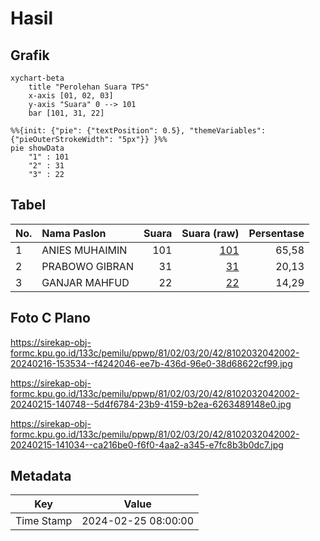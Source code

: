 # Hasil

## Grafik

```mermaid
xychart-beta
    title "Perolehan Suara TPS"
    x-axis [01, 02, 03]
    y-axis "Suara" 0 --> 101
    bar [101, 31, 22]
```

```mermaid
%%{init: {"pie": {"textPosition": 0.5}, "themeVariables": {"pieOuterStrokeWidth": "5px"}} }%%
pie showData
    "1" : 101
    "2" : 31
    "3" : 22
```

## Tabel

| No. | Nama Paslon    | Suara | Suara (raw) | Persentase |
|:--- |:-------------- | -----:| -----------:| ----------:|
| 1   | ANIES MUHAIMIN | 101   | [101][p-1]  | 65,58      |
| 2   | PRABOWO GIBRAN | 31    | [31][p-2]   | 20,13      |
| 3   | GANJAR MAHFUD  | 22    | [22][p-3]   | 14,29      |


[p-1]: https://github.com/gigit-pemilu/pemilu-2024-81-maluku/blob/main/pilpres/hitung-suara/sub/81-maluku/sub/02-maluku-tenggara/sub/03-kei-besar/sub/2042-mataholat/sub/002-tps/sub/paslon-1.txt
[p-2]: https://github.com/gigit-pemilu/pemilu-2024-81-maluku/blob/main/pilpres/hitung-suara/sub/81-maluku/sub/02-maluku-tenggara/sub/03-kei-besar/sub/2042-mataholat/sub/002-tps/sub/paslon-2.txt
[p-3]: https://github.com/gigit-pemilu/pemilu-2024-81-maluku/blob/main/pilpres/hitung-suara/sub/81-maluku/sub/02-maluku-tenggara/sub/03-kei-besar/sub/2042-mataholat/sub/002-tps/sub/paslon-3.txt

## Foto C Plano

https://sirekap-obj-formc.kpu.go.id/133c/pemilu/ppwp/81/02/03/20/42/8102032042002-20240216-153534--f4242046-ee7b-436d-96e0-38d68622cf99.jpg

https://sirekap-obj-formc.kpu.go.id/133c/pemilu/ppwp/81/02/03/20/42/8102032042002-20240215-140748--5d4f6784-23b9-4159-b2ea-6263489148e0.jpg

https://sirekap-obj-formc.kpu.go.id/133c/pemilu/ppwp/81/02/03/20/42/8102032042002-20240215-141034--ca216be0-f6f0-4aa2-a345-e7fc8b3b0dc7.jpg


## Metadata

| Key        | Value               |
| ---------- | ------------------- |
| Time Stamp | 2024-02-25 08:00:00 |



